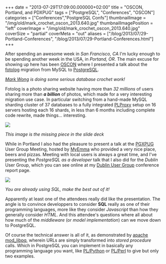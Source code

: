 +++
date = "2013-07-29T17:09:00.000000+02:00"
title = "OSCON, Portland, and PDXPUG"
tags = ["PostgreSQL", "Conferences", "OSCON"]
categories = ["Conferences","PostgreSQL Confs"]
thumbnailImage = "/img/old/mark_crochet_oscon_2013.640.jpg"
thumbnailImagePosition = "left"
coverImage = "/img/old/mark_crochet_oscon_2013.640.jpg"
coverSize = "partial"
coverMeta = "out"
aliases = ["/blog/2013/07/29-Portland-Conferences",
           "/blog/2013/07/29-Portland-Conferences.html"]
+++

After spending an awesome week in 
*San Francisco, CA* I'm lucky enough to be
spending another week in the USA, in 
*Portand, OR*. The main excuse for
showing up here has been 
[OSCON](http://www.oscon.com/oscon2013) where I presented a talk about the 
[fotolog](http://fotolog.com/)
migration from MySQL to 
[PostgreSQL](http://www.postgresql.org/).


*[Mark Wong](http://markwkm.blogspot.com/) is doing some serious database crochet work!*

Fotolog is a photo sharing website having more than 
*32 millions* of users
sharing more than 
***a billion*** of photos, which made for a very interesting
migration use case. In particular switching from a hand-made MySQL sharding
cluster of 37 databases to a fully integrated 
[PLProxy](http://wiki.postgresql.org/wiki/PL/Proxy) setup on 16 servers
hosting each 16 shards, in less than 6 months including complete code
rewrite, made things... interesting.


<div class="figure center dim-margin">
  <a href="/images/confs/fotolog.pdf">
    <img src="/img/old/archi_v7.png">
  </a>
</div>

*This image is the missing piece in the slide deck*

While in Portland I also had the pleasure to present a talk at the 
[PGXPUG](http://pdxpug.wordpress.com/)
User Group Meeting, hosted by 
[MyEmma](http://myemma.com/) who provided a very nice place, beers
and pizzas. Meeting with local users is always a great time, and I've
presenting the 
*PostgreSQL as a developer* talk that I also did for the 
*Dublin*
User Group, which you can see online at my 
[Dublin User Group](/confs/2013/07/02-dubpug) conference
report page.


<div class="figure center dim-margin">
  <a href="/images/confs/postgresql-as-a-developer.pdf">
    <img src="/img/old/postgresql-as-a-developer.png">
  </a>
</div>

*You are already using SQL, make the best out of it!*

Apparently at least one of the attendees really did like the presentation.
The angle is to convince developpers to consider 
**SQL** really as one of their
programming languages, more like they consider 
*Javascript* than how they
generally consider 
*HTML*. And this attendee's questions where all about how
much of the 
*middleware* (or 
*model implementation*) can we move down to
PostgreSQL.

Of course the technical answer is all of it, as demonstrated by
[apache mod_libpq](http://asmith.id.au/mod_libpq.html), wherein URLs are simply transformed into 
*stored procedure*
calls. Which in PostgreSQL you can implement in basically any programming
language you want, like 
[PL/Python](http://www.postgresql.org/docs/current/static/plpython.html) or 
[PL/Perl](http://www.postgresql.org/docs/current/static/plperl.html) to give but only two examples.
